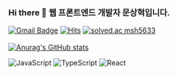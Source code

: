 ### Hi there 👋 웹 프론트엔드 개발자 문상혁입니다.
 

[![Gmail Badge](https://img.shields.io/badge/Gmail-d14836?style=flat-square&logo=Gmail&logoColor=white&link=mailto:snugyun01@gmail.com)](mailto:imnotmoon@gmail.com)
[![Hits](https://hits.seeyoufarm.com/api/count/incr/badge.svg?url=https%3A%2F%2Fgithub.com%2Fimnotmoon&count_bg=%2379C83D&title_bg=%23555555&icon=&icon_color=%23E7E7E7&title=hits&edge_flat=false)](https://hits.seeyoufarm.com)
[![solved.ac msh5633](http://mazassumnida.wtf/api/mini/generate_badge?boj=msh5633)](https://solved.ac/msh5633/)  
<br/>
[![Anurag's GitHub stats](https://github-readme-stats.vercel.app/api?username=imnotmoon&theme=dracula)](https://github.com/anuraghazra/github-readme-stats)


![JavaScript][JavaScript] ![TypeScript][TypeScript] ![React][React]


[JavaScript]: https://img.shields.io/badge/JavaScript-f9ca24?style=for-the-badge&logo=javascript&logoColor=white
[TypeScript]: https://img.shields.io/badge/TypeScript-3178C6?style=for-the-badge&logo=typescript&logoColor=white
[React]: https://img.shields.io/badge/React-61dafb?style=for-the-badge&logo=react&logoColor=black
